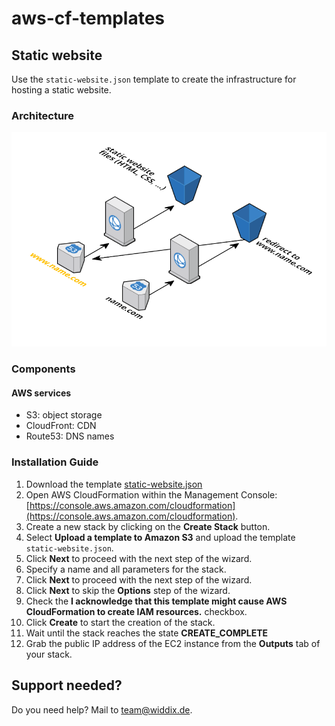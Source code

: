 # aws-cf-templates

## Static website

Use the `static-website.json` template to create the infrastructure for hosting a static website. 

### Architecture

![Architecture](./static-website.png?raw=true "Architecture")

### Components

#### AWS services

* S3: object storage
* CloudFront: CDN
* Route53: DNS names

### Installation Guide

1. Download the template [static-website.json](https://raw.githubusercontent.com/widdix/aws-cf-templates/master/static-website/static-website.json)
1. Open AWS CloudFormation within the Management Console: [https://console.aws.amazon.com/cloudformation](https://console.aws.amazon.com/cloudformation).
1. Create a new stack by clicking on the **Create Stack** button.
1. Select **Upload a template to Amazon S3** and upload the template `static-website.json`.
1. Click **Next** to proceed with the next step of the wizard.
1. Specify a name and all parameters for the stack.
1. Click **Next** to proceed with the next step of the wizard.
1. Click **Next** to skip the **Options** step of the wizard.
1. Check the **I acknowledge that this template might cause AWS CloudFormation to create IAM resources.** checkbox.
1. Click **Create** to start the creation of the stack.
1. Wait until the stack reaches the state **CREATE_COMPLETE**
1. Grab the public IP address of the EC2 instance from the **Outputs** tab of your stack.

## Support needed?

Do you need help? Mail to [team@widdix.de](mailto:team@widdix.de).
